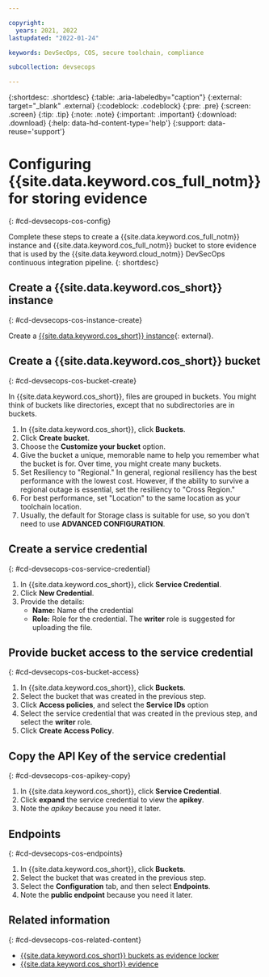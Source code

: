 ```yaml
---

copyright:
  years: 2021, 2022
lastupdated: "2022-01-24"

keywords: DevSecOps, COS, secure toolchain, compliance

subcollection: devsecops

---
```


{:shortdesc: .shortdesc}
{:table: .aria-labeledby="caption"}
{:external: target="_blank" .external}
{:codeblock: .codeblock}
{:pre: .pre}
{:screen: .screen}
{:tip: .tip}
{:note: .note}
{:important: .important}
{:download: .download}
{:help: data-hd-content-type='help'}
{:support: data-reuse='support'}

# Configuring {{site.data.keyword.cos_full_notm}} for storing evidence
{: #cd-devsecops-cos-config}

Complete these steps to create a {{site.data.keyword.cos_full_notm}} instance and {{site.data.keyword.cos_full_notm}} bucket to store evidence that is used by the {{site.data.keyword.cloud_notm}} DevSecOps continuous integration pipeline.
{: shortdesc}

## Create a {{site.data.keyword.cos_short}} instance
{: #cd-devsecops-cos-instance-create}

Create a [{{site.data.keyword.cos_short}} instance](https://cloud.ibm.com/catalog/services/cloud-object-storage){: external}.

## Create a {{site.data.keyword.cos_short}} bucket
{: #cd-devsecops-cos-bucket-create}

In {{site.data.keyword.cos_short}}, files are grouped in buckets. You might think of buckets like directories, except that no subdirectories are in buckets.

1. In {{site.data.keyword.cos_short}}, click **Buckets**.
2. Click **Create bucket**.
3. Choose the **Customize your bucket** option.
4. Give the bucket a unique, memorable name to help you remember what the bucket is for. Over time, you might create many buckets.
5. Set Resiliency to "Regional." In general, regional resiliency has the best performance with the lowest cost. However, if the ability to survive a regional outage is essential, set the resiliency to "Cross Region."
6. For best performance, set "Location" to the same location as your toolchain location.
7. Usually, the default for Storage class is suitable for use, so you don't need to use **ADVANCED CONFIGURATION**.

## Create a service credential
{: #cd-devsecops-cos-service-credential}

1. In {{site.data.keyword.cos_short}}, click **Service Credential**.
2. Click **New Credential**.
3. Provide the details:
   *  **Name:** Name of the credential
   *  **Role:** Role for the credential. The **writer** role is suggested for uploading the file.

## Provide bucket access to the service credential
{: #cd-devsecops-cos-bucket-access}

1. In {{site.data.keyword.cos_short}}, click **Buckets**.
2. Select the bucket that was created in the previous step.
3. Click **Access policies**, and select the **Service IDs** option
4. Select the service credential that was created in the previous step, and select the **writer** role.
5. Click **Create Access Policy**.

## Copy the API Key of the service credential
{: #cd-devsecops-cos-apikey-copy}

1. In {{site.data.keyword.cos_short}}, click **Service Credential**.
2. Click **expand** the service credential to view the **apikey**. 
3. Note the *apikey* because you need it later.

## Endpoints
{: #cd-devsecops-cos-endpoints}

1. In {{site.data.keyword.cos_short}}, click **Buckets**.
2. Select the bucket that was created in the previous step.
3. Select the **Configuration** tab, and then select **Endpoints**.
4. Note the **public endpoint** because you need it later.

## Related information
{: #cd-devsecops-cos-related-content}

* [{{site.data.keyword.cos_short}} buckets as evidence locker](/docs/devsecops?topic=devsecops-cd-devsecops-cos-bucket-evidence)
* [{{site.data.keyword.cos_short}} evidence](/docs/devsecops?topic=devsecops-cd-devsecops-evidence#cd-devsecops-lockers-cos)
